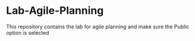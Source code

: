 # Lab-Agile-Planning
This repository contains the lab for agile planning and make sure the Public option is selected
